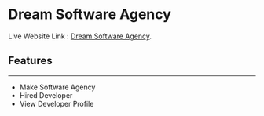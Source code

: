 # Dream Software Agency

Live Website Link : [Dream Software Agency](https://dream-software-agency.netlify.app/).

## Features

<hr>

<ul>
<li>Make Software Agency</li>
<li>Hired Developer</li>
<li>View Developer Profile</li>
</ul>

